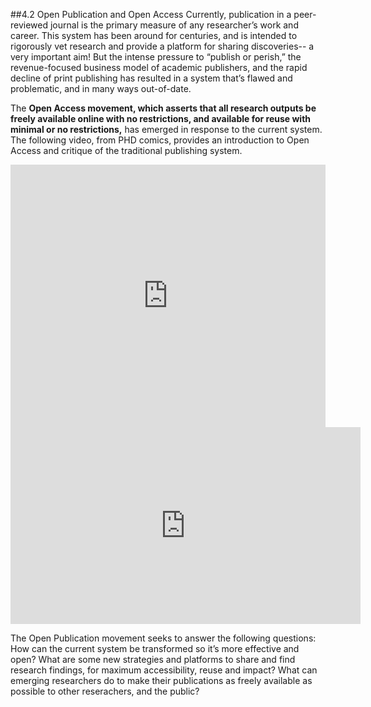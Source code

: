 ##4.2 Open Publication and Open Access
Currently, publication in a peer-reviewed journal is the primary measure of any researcher’s work and career. This system has been around for centuries, and is intended to rigorously vet research and provide a platform for sharing discoveries-- a very important aim! But the intense pressure to “publish or perish,” the revenue-focused business model of academic publishers, and the rapid decline of print publishing has resulted in a system that’s flawed and problematic, and in many ways out-of-date. 

The **Open Access movement, which asserts that all research outputs be freely available online with no restrictions, and available for reuse with minimal or no restrictions,** has emerged in response to the current system. The following video, from PHD comics, provides an introduction to Open Access and critique of the traditional publishing system. 
 
<iframe width="100%" height="420" src="https://www.youtube.com/watch?v=L5rVH1KGBCY" frameborder="0" allowfullscreen></iframe>

<iframe width="560" height="315" src="https://www.youtube.com/embed/L5rVH1KGBCY" frameborder="0" allowfullscreen></iframe>

The Open Publication movement seeks to answer the following questions: How can the current system be transformed so it’s more effective and open? What are some new strategies and platforms to share and find research findings, for maximum accessibility, reuse and impact? What can emerging researchers do to make their publications as freely available as possible to other reserachers, and the public?
